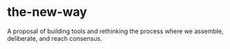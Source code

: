 the-new-way
===========

A proposal of building tools and rethinking the process where we assemble, deliberate, and reach consensus.
